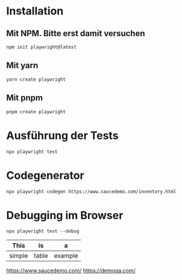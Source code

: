 # Installation
## Mit NPM. Bitte erst damit versuchen 
`npm init playwright@latest`

## Mit yarn
`yarn create playwright`

## Mit pnpm
`pnpm create playwright`


# Ausführung der Tests 
`npx playwright test`

# Codegenerator 
`npx playwright codegen https://www.saucedemo.com/inventory.html`


# Debugging im Browser
`npx playwright test --debug`


| This   | is    | a       |
| ---    | ---   | ---     |
| simple | table | example |


https://www.saucedemo.com/
https://demoqa.com/